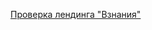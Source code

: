 [Проверка лендинга "Взнания"](https://docs.google.com/spreadsheets/d/1Iz4XDNdolquClhkLlBJGLkInmQzrflmf/edit?usp=sharing&ouid=116940375998210293727&rtpof=true&sd=true)